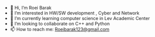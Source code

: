 - 👋 Hi, I’m Roei Barak
- 👀 I’m interested in HW/SW development , Cyber and Network
- 🌱 I’m currently learning computer science in Lev Academic Center
- 💞️ I’m looking to collaborate on C++ and Python
- 📫 How to reach me: Roeibarak123@gmail.com

<!---
Roei-Barak/Roei-Barak is a ✨ special ✨ repository because its `README.md` (this file) appears on your GitHub profile.
You can click the Preview link to take a look at your changes.
--->
